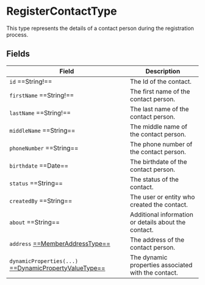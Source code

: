 # RegisterContactType

This type represents the details of a contact person during the registration process. 

## Fields

| Field                                                                                                         | Description                                           |
|---------------------------------------------------------------------------------------------------------------|-------------------------------------------------------|
| `id`  ==String!==                                                                                             | The Id of the contact.                                |
| `firstName`  ==String!==                                                                                      | The first name of the contact person.                 |
| `lastName`  ==String!==                                                                                       | The last name of the contact person.                  |
| `middleName`  ==String==                                                                                      | The middle name of the contact person.                |
| `phoneNumber`  ==String==                                                                                     | The phone number of the contact person.               |
| `birthdate`  ==Date==                                                                                         | The birthdate of the contact person.                  |
| `status`  ==String==                                                                                          | The status of the contact.                            |
| `createdBy`  ==String==                                                                                       | The user or entity who created the contact.           |
| `about`  ==String==                                                                                           | Additional information or details about the contact.  |
| `address` [ ==MemberAddressType== ](MemberAddressType.md)                                                     | The address of the contact person.                    |
| `dynamicProperties(...)` [ ==DynamicPropertyValueType== ](../../Cart/objects/dynamic-property-value-type.md)  | The dynamic properties associated with the contact.   |

